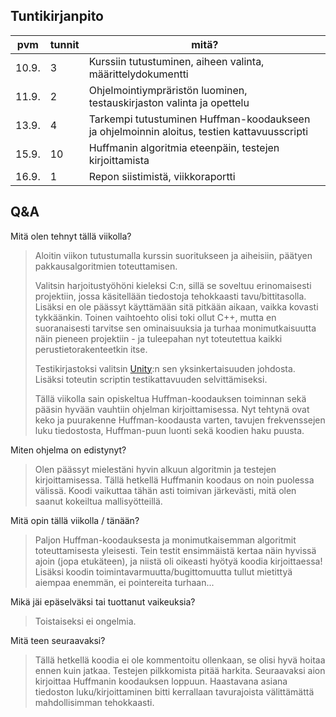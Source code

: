 ## Tuntikirjanpito
|pvm|tunnit|mitä?|
|-|-|-|
|10.9.|3|Kurssiin tutustuminen, aiheen valinta, määrittelydokumentti|
|11.9.|2|Ohjelmointiympräristön luominen, testauskirjaston valinta ja opettelu|
|13.9.|4|Tarkempi tutustuminen Huffman-koodaukseen ja ohjelmoinnin aloitus, testien kattavuusscripti|
|15.9.|10|Huffmanin algoritmia eteenpäin, testejen kirjoittamista|
|16.9.|1|Repon siistimistä, viikkoraportti|

## Q&A
Mitä olen tehnyt tällä viikolla?
> Aloitin viikon tutustumalla kurssin suoritukseen ja aiheisiin, päätyen pakkausalgoritmien toteuttamisen.
>
>Valitsin harjoitustyöhöni kieleksi C:n, sillä se soveltuu erinomaisesti projektiin, jossa käsitellään tiedostoja tehokkaasti tavu/bittitasolla. Lisäksi en ole päässyt käyttämään sitä pitkään aikaan, vaikka kovasti tykkäänkin. Toinen vaihtoehto olisi toki ollut C++, mutta en suoranaisesti tarvitse sen ominaisuuksia ja turhaa monimutkaisuutta näin pieneen projektiin - ja tuleepahan nyt toteutettua kaikki perustietorakenteetkin itse.
>
>Testikirjastoksi valitsin [Unity](https://github.com/ThrowTheSwitch/Unity):n sen yksinkertaisuuden johdosta. Lisäksi toteutin scriptin testikattavuuden selvittämiseksi.
>
>Tällä viikolla sain opiskeltua Huffman-koodauksen toiminnan sekä pääsin hyvään vauhtiin ohjelman kirjoittamisessa. Nyt tehtynä ovat keko ja puurakenne Huffman-koodausta varten, tavujen frekvenssejen luku tiedostosta, Huffman-puun luonti sekä koodien haku puusta.


Miten ohjelma on edistynyt?
> Olen päässyt mielestäni hyvin alkuun algoritmin ja testejen kirjoittamisessa. Tällä hetkellä Huffmanin koodaus on noin puolessa välissä. Koodi vaikuttaa tähän asti toimivan järkevästi, mitä olen saanut kokeiltua mallisyötteillä.

Mitä opin tällä viikolla / tänään?
> Paljon Huffman-koodauksesta ja monimutkaisemman algoritmit toteuttamisesta yleisesti. Tein testit ensimmäistä kertaa näin hyvissä ajoin (jopa etukäteen), ja niistä oli oikeasti hyötyä koodia kirjoittaessa! Lisäksi koodin toimintavarmuutta/bugittomuutta tullut mietittyä aiempaa enemmän, ei pointereita turhaan...

Mikä jäi epäselväksi tai tuottanut vaikeuksia?
> Toistaiseksi ei ongelmia.

Mitä teen seuraavaksi?
> Tällä hetkellä koodia ei ole kommentoitu ollenkaan, se olisi hyvä hoitaa ennen kuin jatkaa. Testejen pilkkomista pitää harkita. Seuraavaksi aion kirjoittaa Huffmanin koodauksen loppuun. Haastavana asiana tiedoston luku/kirjoittaminen bitti kerrallaan tavurajoista välittämättä mahdollisimman tehokkaasti.